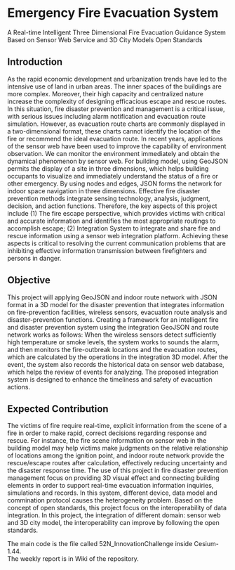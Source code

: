 # Emergency Fire Evacuation System
A Real-time Intelligent Three Dimensional Fire Evacuation Guidance System Based on Sensor Web Service and 3D City Models Open Standards

<h2> Introduction </h2>
As the rapid economic development and urbanization trends have led to the intensive use of land in urban areas. The inner spaces of the buildings are more complex. Moreover, their high capacity and centralized nature increase the complexity of designing efficacious escape and rescue routes. In this situation, fire disaster prevention and management is a critical issue, with serious issues including alarm notification and evacuation route simulation. However, as evacuation route charts are commonly displayed in a two-dimensional format, these charts cannot identify the location of the fire or recommend the ideal evacuation route.
In recent years, applications of the sensor web have been used to improve the capability of environment observation. We can monitor the environment immediately and obtain the dynamical phenomenon by sensor web. For building model, using GeoJSON permits the display of a site in three dimensions, which helps building occupants to visualize and immediately understand the status of a fire or other emergency. By using nodes and edges, JSON forms the network for indoor space navigation in three dimensions.
Effective fire disaster prevention methods integrate sensing technology, analysis, judgment, decision, and action functions. Therefore, the key aspects of this project include (1)  The fire escape perspective, which provides victims with critical and accurate information and identifies the most appropriate routings to accomplish escape; (2) Integration System to integrate and share fire and rescue information using a sensor web integration platform. Achieving these aspects is critical to resolving the current communication problems that are inhibiting effective information transmission between firefighters and persons in danger.

<h2> Objective </h2>
This project will applying GeoJSON and indoor route network with JSON format in a 3D model for the disaster prevention that integrates information on fire-prevention facilities, wireless sensors, evacuation route analysis and disaster-prevention functions. Creating a framework for an intelligent fire and disaster prevention system using the integration GeoJSON and route network works as follows: When the wireless sensors detect sufficiently high temperature or smoke levels, the system works to sounds the alarm, and then monitors the fire-outbreak locations and the evacuation routes, which are calculated by the operations in the integration 3D model. After the event, the system also records the historical data on sensor web database, which helps the review of events for analyzing. The proposed integration system is designed to enhance the timeliness and safety of evacuation actions.

<h2> Expected Contribution </h2>
The victims of fire require real-time, explicit information from the scene of a fire in order to make rapid, correct decisions regarding response and rescue. For instance, the fire scene information on sensor web in the building model may help victims make judgments on the relative relationship of locations among the ignition point, and indoor route network provide the rescue/escape routes after calculation, effectively reducing uncertainty and the disaster response time. The use of this project in fire disaster prevention management focus on providing 3D visual effect and connecting building elements in order to support real-time evacuation information inquiries, simulations and records.
In this system, different device, data model and commination protocol causes the heterogeneity problem. Based on the concept of open standards, this project focus on the interoperability of data integration. In this project, the integration of different domain: sensor web and 3D city model, the interoperability can improve by following the open standards.<br>




The main code is the file called 52N_InnovationChallenge inside Cesium-1.44.<br>
The weekly report is in Wiki of the repository.
